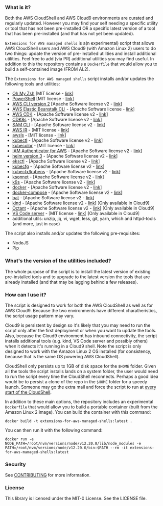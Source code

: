 ### What is it?

Both the AWS CloudShell and AWS Cloud9 environments are curated and regularly updated. However you may find your self needing a specific utility or tool that has not been pre-installed OR a specific latest version of a tool that has been pre-installed (and that has not yet been updated). 

`Extensions for AWS managed shells` is a(n experimental) script that allows AWS CloudShell users and AWS Cloud9 (with Amazon Linux 2) users to do two things: update the version of pre-installed utilities and install additional utilities. Feel free to add (via PR) additional utilities you may find useful. In addition to this the repository contains a `Dockerfile` that would allow you to build a self-contained image (FROM AL2). 

The `Extensions for AWS managed shells` script installs and/or updates the following tools and utilities:
- [Oh My Zsh](https://ohmyz.sh/) [MIT license - [link](https://github.com/ohmyzsh/ohmyzsh/blob/master/LICENSE.txt)]
- [PowerShell](https://github.com/PowerShell/PowerShell) [MIT license - [link](https://github.com/PowerShell/PowerShell/blob/master/LICENSE.txt)]
- [AWS CLI version 2](https://docs.aws.amazon.com/cli/latest/userguide/install-cliv2.html) [Apache Software license v2 - [link](https://github.com/aws/aws-cli/blob/develop/LICENSE.txt)]
- [AWS Elastic Beanstalk CLI](https://docs.aws.amazon.com/elasticbeanstalk/latest/dg/eb-cli3-install-advanced.html) - [Apache Software license - [link](https://pypi.org/project/awsebcli/)]
- [AWS CDK](https://github.com/awslabs/aws-cdk) - [Apache Software license v2 - [link](https://github.com/aws/aws-cdk/blob/master/LICENSE)]
- [CDK8s](https://cdk8s.io/) - [Apache Software license v2 - [link](https://github.com/awslabs/cdk8s/blob/master/LICENSE)]
- [SAM CLI](https://github.com/aws/aws-sam-cli) - [Apache Software license v2 - [link](https://github.com/aws/aws-sam-cli/blob/develop/LICENSE)]
- [AWS IR](https://aws_ir.readthedocs.io/en/latest/) - [MIT license - [link](https://aws-ir.readthedocs.io/en/latest/about.html#license)]
- [awsls](https://github.com/jckuester/awsls) - [MIT license - [link](https://github.com/jckuester/awsls/blob/master/LICENSE.md)]
- [kubectl](https://kubernetes.io/docs/tasks/tools/install-kubectl/) - [Apache Software license v2 - [link](https://github.com/kubernetes/kubectl/blob/master/LICENSE)]
- [kubecolor](https://github.com/dty1er/kubecolor) - [MIT license - [link](https://github.com/dty1er/kubecolor/blob/main/LICENSE)]
- [IAM Authenticator for AWS](https://github.com/kubernetes-sigs/aws-iam-authenticator) - [Apache Software license v2 - [link](https://github.com/kubernetes-sigs/aws-iam-authenticator/blob/master/LICENSE)]
- [helm version 3](https://github.com/helm/helm) - [Apache Software license v2 - [link](https://github.com/helm/helm/blob/master/LICENSE)]
- [eksctl](https://github.com/weaveworks/eksctl) - [Apache Software license v2 - [link](https://github.com/weaveworks/eksctl/blob/master/LICENSE)]
- [kubecfg](https://github.com/ksonnet/kubecfg) - [Apache Software license v2 - [link](https://github.com/bitnami/kubecfg/blob/master/LICENSE)]
- [kubectx/kubens](https://github.com/ahmetb/kubectx/) - [Apache Software license v2 - [link](https://github.com/ahmetb/kubectx/blob/master/LICENSE)]
- [ksonnet](https://github.com/ksonnet/ksonnet) - [Apache Software license v2 - [link](https://github.com/ksonnet/ksonnet/blob/master/LICENSE)]
- [k9s](https://k9ss.io/) - [Apache Software license v2 - [link](https://k9ss.io/)]
- [docker](https://docs.docker.com/engine/) - [Apache Software license v2 - [link](https://github.com/docker/engine/blob/master/LICENSE)]
- [docker-compose](https://docs.docker.com/compose/) - [Apache Software license v2 - [link](https://github.com/docker/compose/blob/master/LICENSE)]
- [bat](https://github.com/sharkdp/bat/) - [Apache Software license v2 - [link](https://github.com/sharkdp/bat/blob/master/LICENSE-APACHE)]
- [kind](https://kind.sigs.k8s.io/) - [Apache Software license v2 - [link](https://github.com/kubernetes-sigs/kind/blob/master/LICENSE)] [Only available in Cloud9]
- [Octant](https://github.com/vmware-tanzu/octant) - [Apache Software license v2 - [link](https://github.com/vmware-tanzu/octant/blob/master/LICENSE)] [Only available in Cloud9]
- [VS Code server](https://github.com/cdr/code-server) - [MIT license - [link](https://github.com/cdr/code-server/blob/v3.8.0/LICENSE.txt)] [Only available in Cloud9]
- additional utils: unzip, jq, vi, wget, less, git, yarn, which and httpd-tools (and more, just in case) 

The script also installs and/or updates the following pre-requisites: 
- NodeJS 
- Pip 


### What's the version of the utilities included?

The whole purpose of the script is to install the latest version of existing pre-installed tools and to upgrade to the latest version the tools that are already installed (and that may be lagging behind a few releases).


### How can I use it?

The script is designed to work for both the AWS CloudShell as well as for AWS Cloud9. Because the two environments have different charatheristics, the script usage pattern may vary. 

Cloud9 is persistent by design so it's likely that you may need to run the script only after the first deployment or when you want to update the tools. Also, because the Cloud9 environment has inbound connectivity, the script installs additional tools (e.g. kind, VS Code server and possibly others) when it detects it's running in a Cloud9 shell. Note the script is only designed to work with the Amazon Linux 2 OS installed (for consistency, because that is the same OS powering AWS CloudShell).

CloudShell only persists up to 1GB of disk space for the `$HOME` folder. Given all the tools the script installs lands on a system folder, the user would need to run the script every time the CloudShell reconnects. Perhaps a good idea would be to persist a clone of the repo in the `$HOME` folder for a speedy launch. Someone may go the extra mail and force the script to run at [every start of the CloudShell](https://docs.aws.amazon.com/cloudshell/latest/userguide/vm-specs.html#modifying-shell-scripts).

In addition to these main options, the repository includes an experimental `Dockerfile` that would allow you to build a portable container (built from the Amazon Linux 2 image). You can build the container with this command: 
```
docker build -t extensions-for-aws-managed-shells:latest . 
```

You can then run it with the following command:
```
docker run -e NODE_PATH=/root/nvm/versions/node/v12.20.0/lib/node_modules -e PATH=/root/nvm/versions/node/v12.20.0/bin:$PATH --rm -it extensions-for-aws-managed-shells:latest 
```

### Security

See [CONTRIBUTING](CONTRIBUTING.md#security-issue-notifications) for more information.

### License

This library is licensed under the MIT-0 License. See the LICENSE file.
